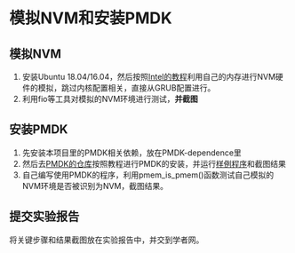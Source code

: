 # 模拟NVM和安装PMDK
## 模拟NVM
1. 安装Ubuntu 18.04/16.04，然后按照[Intel的教程](https://software.intel.com/zh-cn/articles/how-to-emulate-persistent-memory-on-an-intel-architecture-server)利用自己的内存进行NVM硬件的模拟，跳过内核配置相关，直接从GRUB配置进行。
1. 利用fio等工具对模拟的NVM环境进行测试，**并截图**

## 安装PMDK
1. 先安装本项目里的PMDK相关依赖，放在PMDK-dependence里
1. 然后去[PMDK的仓库](https://github.com/pmem/pmdk)按照教程进行PMDK的安装，并运行[样例程序](https://github.com/pmem/pmdk/blob/master/src/examples/libpmem/full_copy.c)和截图结果
1. 自己编写使用PMDK的程序，利用pmem_is_pmem()函数测试自己模拟的NVM环境是否被识别为NVM，截图结果。

## 提交实验报告
将关键步骤和结果截图放在实验报告中，并交到学者网。